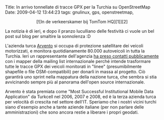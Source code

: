 Title: In arrivo tonnellate di tracce GPX per la Turchia su OpenStreetMap
Date:  2009-04-12 13:44:23
tags: gnulinux, gps, openstreetmap,

<center>[![In de verkeerskamer bij TomTom HQ][1]][2]</center>

La notizia è di ieri, e dopo il pranzo luculliano delle festività ci vuole un
bel post sul blog per smaltire la sonnolenza :D


L'azienda turca [Arvento][3] si occupa di protezione satellitare dei veicoli
motorizzati, e monitora quotidianamente 80.000 autoveicoli in tutta la
Turchia. Ieri un rappresentante dell'agenzia [ha preso contatti
pubblicamente][4] con i mapper della mailing list internazionale perché
intende trasformare tutte le tracce GPX dei veicoli monitorati in "linee"
(presumibilmente shapefile o file OSM-compatibili) per donarli in massa al
progetto. Ciò garantirà uno sprint nella mappatura della nazione turca, che
sembra si stia avvicinando sempre più al panorama dell'open source
internazionale.


Arvento è stata premiata come "Most Successful Institutional Mobile Data
Application" da Turkcell nel 2006, 2007 e 2008, ed è la terza azienda turca
per velocità di crescita nel settore dell'IT. Speriamo che i nostri vicini
turchi siano d'esempio anche a tante aziende italiane (per non parlare delle
amministrazioni) che sono ancora restie a liberare i propri geodati.

   [1]: http://dl.dropbox.com/u/369614/blog/img_red/2870810772_7c4758f819.jpg

   [2]: http://www.flickr.com/photos/erwinboogert/2870810772/

   [3]: http://www.arvento.com/en/index.php

   [4]: http://lists.openstreetmap.org/pipermail/talk/2009-April/035956.html

